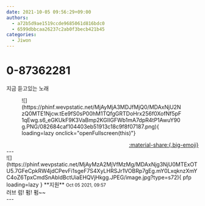 ```yaml
---
date: 2021-10-05 09:56:29+09:00
authors:
  - a72b5d9ae1519ccde9685061d816bdc0
  - 6599dbbcaa26237c2ab0f3becb421b45
categories:
  - Jiwon
---
```


# 0-87362281

<div class="post-container" markdown="1">
<div class="content-container md-sidebar__scrollwrap" markdown="1">

지금 듣고있는 노래
<figure markdown="1">
![](https://phinf.wevpstatic.net/MjAyMjA3MDJfMjQ0/MDAxNjU2NzQ0MTE1Njcw.tEe9fS0sP00hM1TQfgGRTDoHrx256f0XofNf5pF1qEwg.s6_eGKUkF9K3VaBmp2KGIIGFWb1mA7dpR4tP1AwuY90g.PNG/082684caf104403eb51913c18c9f8f07187.png){ loading=lazy onclick="openFullscreen(this)"}
</figure>


</div>
</div>

<div style="text-align: right;" markdown="1">
<a href="https://weverse.io/fromis9/fanpost/0-87362281" style="text-align: right;">:material-share:{.big-emoji}</a>
</div>
---

<div class="comments-container md-sidebar__scrollwrap" markdown="1">
<div class="comment" markdown="1">
<div class='id-container' markdown="1">
![](https://phinf.wevpstatic.net/MjAyMzA2MjVfMzMg/MDAxNjg3NjU0MTExOTU5.7GFeCpkRW4jdCPevFi1sgeF7S4XyLHRSJr1VOBRp7gEg.mY0LxqknzXmYC4oZ6TpxCmdSnAbldBctUiaEHQVjHkgg.JPEG/image.jpg?type=s72){ pfp loading=lazy }
**<span class="artist">지원</span>** <small>Oct 05 2021, 09:57</small><br>
</div>
<div class='comment-body' markdown="1">
러브 럼! 펌! 펌~~
</div>
</div>
</div>
---
